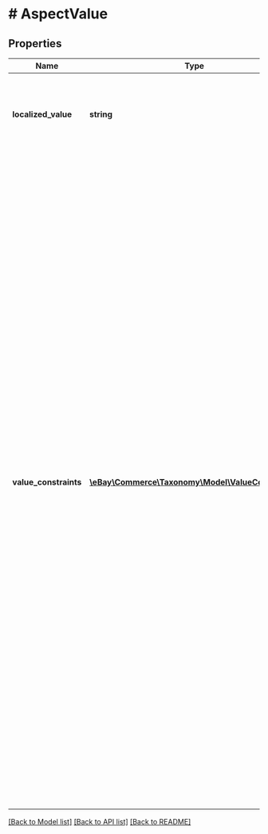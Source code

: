 # # AspectValue

## Properties

Name | Type | Description | Notes
------------ | ------------- | ------------- | -------------
**localized_value** | **string** | The localized value of this aspect. Note: This value is always localized for the specified marketplace. | [optional]
**value_constraints** | [**\eBay\Commerce\Taxonomy\Model\ValueConstraint[]**](ValueConstraint.md) | Not returned if the value of the localizedValue field can always be selected for this aspect of the specified category. Contains a list of the dependencies that identify when the value of the localizedValue field is available for the current aspect. Each dependency specifies the values of another aspect of the same category (a control aspect), for which the current value of the current aspect can also be selected by the seller. Example: A shirt is available in three sizes and three colors, but only the Small and Medium sizes come in Green. Thus for the Color aspect, the value Green is constrained by its dependency on Size (the control aspect). Only when the Size aspect value is Small or Medium, can the Color aspect value of Green be selected by the seller. | [optional]

[[Back to Model list]](../../README.md#models) [[Back to API list]](../../README.md#endpoints) [[Back to README]](../../README.md)
